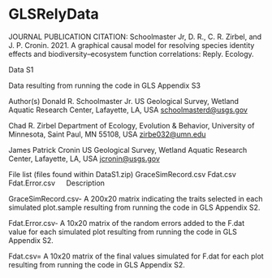# GLSRelyData
JOURNAL PUBLICATION CITATION: Schoolmaster Jr, D. R., C. R. Zirbel, and J. P. Cronin. 2021. A graphical causal model for resolving species identity effects and biodiversity–ecosystem function correlations: Reply. Ecology.
 
Data S1

Data resulting from running the code in GLS Appendix S3
 
Author(s) 
Donald R. Schoolmaster Jr. 
US Geological Survey, Wetland Aquatic Research Center, Lafayette, LA, USA
schoolmasterd@usgs.gov

Chad R. Zirbel
Department of Ecology, Evolution & Behavior, University of Minnesota, Saint Paul, MN 55108, USA
zirbe032@umn.edu

James Patrick Cronin
US Geological Survey, Wetland Aquatic Research Center, Lafayette, LA, USA
jcronin@usgs.gov

 
 
File list (files found within DataS1.zip)
GraceSimRecord.csv
Fdat.csv
Fdat.Error.csv
 
Description

GraceSimRecord.csv- A 200x20 matrix indicating the traits selected in each simulated plot.sample resulting from running the code in GLS Appendix S2.

Fdat.Error.csv- A 10x20 matrix of the random errors added to the F.dat value for each simulated plot resulting from running the code in GLS Appendix S2.

Fdat.csv= A 10x20 matrix of the final values simulated for F.dat for each plot resulting from running the code in GLS Appendix S2.
 
